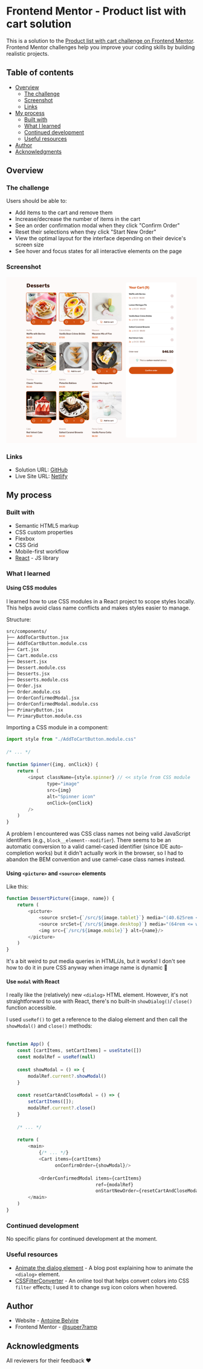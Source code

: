 # Frontend Mentor - Product list with cart solution

This is a solution to
the [Product list with cart challenge on Frontend Mentor](https://www.frontendmentor.io/challenges/product-list-with-cart-5MmqLVAp_d).
Frontend Mentor challenges help you improve your coding skills by building realistic projects.

## Table of contents

- [Overview](#overview)
    - [The challenge](#the-challenge)
    - [Screenshot](#screenshot)
    - [Links](#links)
- [My process](#my-process)
    - [Built with](#built-with)
    - [What I learned](#what-i-learned)
    - [Continued development](#continued-development)
    - [Useful resources](#useful-resources)
- [Author](#author)
- [Acknowledgments](#acknowledgments)

## Overview

### The challenge

Users should be able to:

- Add items to the cart and remove them
- Increase/decrease the number of items in the cart
- See an order confirmation modal when they click "Confirm Order"
- Reset their selections when they click "Start New Order"
- View the optimal layout for the interface depending on their device's screen size
- See hover and focus states for all interactive elements on the page

### Screenshot

![](./screenshot.png)

### Links

- Solution URL: [GitHub](https://github.com/super7ramp/frontend-mentor/13-product-list-with-cart)
- Live Site URL: [Netlify](https://jolly-lollipop-5f3fce.netlify.app/)

## My process

### Built with

- Semantic HTML5 markup
- CSS custom properties
- Flexbox
- CSS Grid
- Mobile-first workflow
- [React](https://reactjs.org/) - JS library

### What I learned

#### Using CSS modules

I learned how to use CSS modules in a React project to scope styles locally. This helps avoid class name conflicts and
makes styles easier to manage.

Structure:

```
src/components/
├── AddToCartButton.jsx
├── AddToCartButton.module.css
├── Cart.jsx
├── Cart.module.css
├── Dessert.jsx
├── Dessert.module.css
├── Desserts.jsx
├── Desserts.module.css
├── Order.jsx
├── Order.module.css
├── OrderConfirmedModal.jsx
├── OrderConfirmedModal.module.css
├── PrimaryButton.jsx
└── PrimaryButton.module.css
```

Importing a CSS module in a component:

```js
import style from "./AddToCartButton.module.css"

/* ... */

function Spinner({img, onClick}) {
    return (
        <input className={style.spinner} // << style from CSS module
               type="image"
               src={img}
               alt="Spinner icon"
               onClick={onClick}
        />
    )
}
```

A problem I encountered was CSS class names not being valid JavaScript identifiers (e.g., `block__element--modifier`).
There seems to be an automatic conversion to a valid camel-cased identifier (since IDE auto-completion works) but it
didn't actually work in the browser, so I had to abandon the BEM convention and use camel-case class names instead.

#### Using `<picture>` and `<source>` elements

Like this:

```js
function DessertPicture({image, name}) {
    return (
        <picture>
            <source srcSet={`/src/${image.tablet}`} media="(40.625rem <= width < 64rem)"/>
            <source srcSet={`/src/${image.desktop}`} media="(64rem <= width)"/>
            <img src={`/src/${image.mobile}`} alt={name}/>
        </picture>
    )
}
```

It's a bit weird to put media queries in HTML/Js, but it works! I don't see how to do it in pure CSS anyway when
image name is dynamic 🤔

#### Use `modal` with React

I really like the (relatively) new `<dialog>` HTML element. However, it's not straightforward to use with React, there's
no built-in `showDialog()`/ `close()` function accessible.

I used `useRef()` to get a reference to the dialog element and then call the `showModal()` and `close()` methods:

```js

function App() {
    const [cartItems, setCartItems] = useState([])
    const modalRef = useRef(null)

    const showModal = () => {
        modalRef.current?.showModal()
    }
  
    const resetCartAndCloseModal = () => {
        setCartItems([]);
        modalRef.current?.close()
    }
    
    /* ... */
  
    return (
        <main>
            {/* ... */}
            <Cart items={cartItems}
                  onConfirmOrder={showModal}/>
                
            <OrderConfirmedModal items={cartItems}
                                 ref={modalRef}
                                 onStartNewOrder={resetCartAndCloseModal}/>
        </main>
    )
}
```

### Continued development

No specific plans for continued development at the moment.

### Useful resources

- [Animate the dialog element](https://frontendmasters.com/blog/animating-dialog/) - A blog post explaining how to
  animate the `<dialog>` element.
- [CSSFilterConverter](https://cssfilterconverter.com/) - An online tool that helps convert colors into CSS `filter`
  effects; I used it to change svg icon colors when hovered.

## Author

- Website - [Antoine Belvire](https://belv.re)
- Frontend Mentor - [@super7ramp](https://www.frontendmentor.io/profile/super7ramp)

## Acknowledgments

All reviewers for their feedback ❤️

